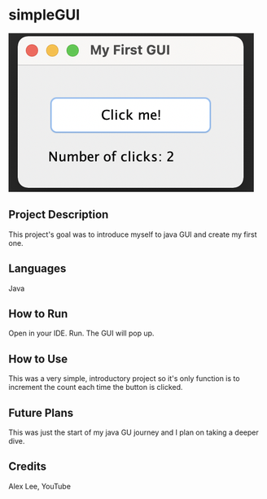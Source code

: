 # simpleGUI
<p>
<img src="images/GUI_Screenshot.png" alt="screenshot of gui" />
</p>

## Project Description
This project's goal was to introduce myself to java GUI and create my first one. 

## Languages
Java

## How to Run
Open in your IDE. Run. The GUI will pop up.

## How to Use
This was a very simple, introductory project so it's only function is to increment the count each time the button is clicked.

## Future Plans
This was just the start of my java GU journey and I plan on taking a deeper dive.

## Credits
Alex Lee, YouTube